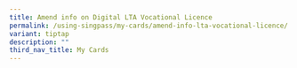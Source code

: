 ```yaml
---
title: Amend info on Digital LTA Vocational Licence
permalink: /using-singpass/my-cards/amend-info-lta-vocational-licence/
variant: tiptap
description: ""
third_nav_title: My Cards
---
```


